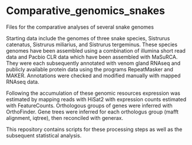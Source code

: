 # Comparative_genomics_snakes

Files for the comparative analyses of several snake genomes

Starting data include the genomes of three snake species, Sistrurus catenatus, Sistrurus miliarius, and Sistrurus tergeminus. These species genomes have been assembled using a combination of illumina short read data and Pacbio CLR data which have been assembled with MaSuRCA. They were each subsequently annotated with venom gland RNAseq and publicly available protein data using the programs RepeatMasker and MAKER. Annotations were checked and modified manually with mapped RNAseq data.

Following the accumulation of these genomic resources expression was estimated by mapping reads with HiSat2 with expression counts estimated with FeatureCounts. Orthologous groups of genes were inferred with OrthoFinder. Gene trees were inferred for each orthologus group (mafft alignment, iqtree), then reconciled with generax.

This repository contains scripts for these processing steps as well as the subsequent statistical analysis. 


